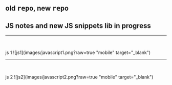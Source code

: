 ## old <kbd>repo</kbd>, new <kbd>repo</kbd>

## JS notes and new JS snippets lib in progress


<hr />  
<br />
  
 js 1
 ![js1](images/javascript1.png?raw=true "mobile" target="_blank")
 
 
 <hr />  
<br />
  
 js 2
 ![js2](images/javascript2.png?raw=true "mobile" target="_blank")


